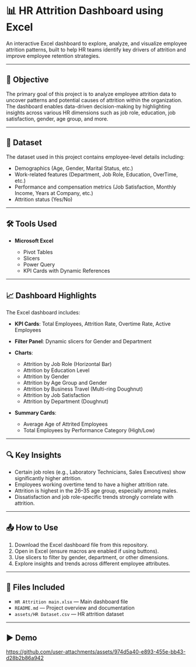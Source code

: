 # 📊 HR Attrition Dashboard using Excel

An interactive Excel dashboard to explore, analyze, and visualize employee attrition patterns, built to help HR teams identify key drivers of attrition and improve employee retention strategies.

---

## 📌 Objective

The primary goal of this project is to analyze employee attrition data to uncover patterns and potential causes of attrition within the organization. The dashboard enables data-driven decision-making by highlighting insights across various HR dimensions such as job role, education, job satisfaction, gender, age group, and more.



---

## 📁 Dataset

The dataset used in this project contains employee-level details including:

* Demographics (Age, Gender, Marital Status, etc.)
* Work-related features (Department, Job Role, Education, OverTime, etc.)
* Performance and compensation metrics (Job Satisfaction, Monthly Income, Years at Company, etc.)
* Attrition status (Yes/No)

---

## 🛠️ Tools Used

* **Microsoft Excel**

  * Pivot Tables
  * Slicers
  * Power Query
  * KPI Cards with Dynamic References

---

## 📈 Dashboard Highlights

The Excel dashboard includes:

* **KPI Cards**: Total Employees, Attrition Rate, Overtime Rate, Active Employees
* **Filter Panel**: Dynamic slicers for Gender and Department
* **Charts**:

  * Attrition by Job Role (Horizontal Bar)
  * Attrition by Education Level
  * Attrition by Gender
  * Attrition by Age Group and Gender
  * Attrition by Business Travel (Multi-ring Doughnut)
  * Attrition by Job Satisfaction
  * Attrition by Department (Doughnut)
* **Summary Cards**:

  * Average Age of Attrited Employees
  * Total Employees by Performance Category (High/Low)

---

## 🔍 Key Insights

* Certain job roles (e.g., Laboratory Technicians, Sales Executives) show significantly higher attrition.
* Employees working overtime tend to have a higher attrition rate.
* Attrition is highest in the 26–35 age group, especially among males.
* Dissatisfaction and job role-specific trends strongly correlate with attrition.

---

## 📤 How to Use

1. Download the Excel dashboard file from this repository.
2. Open in Excel (ensure macros are enabled if using buttons).
3. Use slicers to filter by gender, department, or other dimensions.
4. Explore insights and trends across different employee attributes.

---

## 📎 Files Included

* `HR Attrition main.xlsx` — Main dashboard file
* `README.md` — Project overview and documentation
* `assets/HR Dataset.csv` — HR attrition dataset 

---

## ▶️ Demo
https://github.com/user-attachments/assets/974d5a40-e893-455e-bb43-d28b2b86a942
